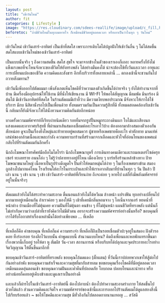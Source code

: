 ```yaml
---
layout: post
title: "เช้าวันใหม่"
author: fit
categories: [ Lifestyle ]
image: "https://res.cloudinary.com/sdees-reallife/image/upload/c_fill,h_900,w_1350/v1592736522/IMG_20170330_160328527.jpg"
beforetoc: "ถ้ามีชีวิตใหม่ในทุกลมหายใจ ก็เหมือนมีชีวิตอยู่ตลอดเวลา หรือเอาเป็นว่าในทุก ๆ วันใหม่"
---
```

เช้าวันใหม่ เช้าวันเสาร์-อาทิตย์ เป็นเช้าที่สดใส เพราะการเติบโตได้ปลูกฝังให้เช้าวันอื่น ๆ ไม่ได้สดชื่นสดใสแบบเช้าวันใหม่ของเช้าวันเสาร์-อาทิตย์

เป็นแบบนั้นจริง ๆ ถึงความสดชื่น สดใส สุขใจ จะมาจากข้างในตัวของเราเองก็เถอะ หลายครั้งก็ยังไม่แข็งแรงพอที่จะโหนจังหวะของชีวิตให้ยังทรงพลัง ได้อย่างมั่นคงได้ น่าจะต้องใช้ทั้งวันและเวลา อายุและการเปลี่ยนแปลงของชีวิต ความคิดและสังขาร อีกทั้งบริวารทั้งหลายเหล่านี้ ... ตกลงเช้านี้จะชวนกันไปถวายสังฆทาน?

เช้าวันนี้เพิ่งออกไปตัดผมมา เพิ่งสังเกตเห็นโชคดีที่ว่าความลงตัวเกิดขึ้นได้ง่ายจริง ๆ ยังได้ทำงานจากที่บ้าน มีเครื่องมืออุปกรณ์ให้ใช้งาน มีที่นั่งให้เขียนงาน มี WI-FI ให้พอได้สัญญาณ มีลมพัด มีนกร้อง มีต้นไม้ มีเช้าวันอาทิตย์ที่สดใส ในร้านตัดผมมีเก้าอี้ว่าง มีความเงียบพอประมาณ มีจังหวะให้เราได้ใช้บริการ มีกบ นิสิตานั่งรถไปเป็นเพื่อนด้วย ทั้งหมดรวมกันเป็นความรู้สึกที่ดี ทั้งหมดสอดคล้องกับเช้าวันนี้ กลับมาก็ยังมีจังหวะให้ได้นั่งทวนความคิดกันต่ออีกหน่อย

บางครั้งความมหัศจรรย์ก็เรียบง่ายนิดเดียว รอยยิ้มจากรูปปั้นหมูกระถางดินเผา ใบไม้และเสียงนก แสงแดดและอากาศบริสุทธิ์ ที่ผ่านมาเส้นสมองเชื่อมต่ออะไรเอาไว้บ้าง ต้องออกมาล้างสมองตัวเองกันสักหน่อย ดูจะเป็นเรื่องยิ่งใหญ่และท้าทายอยู่พอสมควร ผู้ชายหรือเพศชายคืออะไร คำทักทาย มาดเท่ห์ เสน่ห์ของกล้ามเนื้อและพละกำลัง ความหยาบกร้านที่สร้างมาจากเลือดและหัวใจที่อ่อนโยนของเพศแม่ กลับไปที่ร้านตัดผมกันอีกครั้ง

นึกถึงโฆษณาโทรศัพท์มือถือโมโตโรร่า นึกถึงโฆษณาบุหรี่ การเดินทางคนเดียวและรถมอเตอร์ไซด์ครุยเซอร์ ทะเลทราย ถนนโล่ง ๆ ไม่รู้ว่าปลายทางอยู่ที่ไหน เมืองเงียบ ๆ บาร์หรือร้านเหล้าข้างทาง ป้ายโฆษณาขนาดใหญ่ เนื้อหาเป็นรูปร่างดึงดูดใจ ปั่นหัวให้หมกหมุ่นได้ง่าย ๆ ในเรื่องเพศตรงข้าม สมองถูกล้างไปมากแค่ไหน โรงเรียนใส่อะไรในกระเป๋าและหัวให้เราเอากลับมาที่บ้านในทุก ๆ วัน ปีแล้ว ปีเล่า นาน ๆ เข้า นาน ๆ เข้า เช้าวันเสาร์-อาทิตย์ที่เรียนง่าย ถึงจะค่อย ๆ หายไป แต่ก็ยังมีพลังมหัศจรรย์อยู่ในนั้นจริงๆ

---

ตัดผมแล้วยังไม่ได้สระทำความสะอาด ตื่นนอนแล้วยังไม่ได้หวีผม ล้างหน้า แปรงฟัน ทุกอย่างเปลี่ยนไปมากมายอยู่เหมือนกัน ถ้าเราค่อย ๆ มองให้ดี ๆ เช้าที่เคยมีกลิ่นหอมจาง ๆ ไอเน็นจากแอร์ หยดน้ำที่หน้าต่าง บ้านเมืองที่ไม่คุ้นเคย ความฝันที่ไม่คุ้นตา คนข้าง ๆ ที่ไม่คุ้นหน้า แผนชีวิตที่ทรงพลัง แต่นั่นก็ไม่เท่ากับความว่างเปล่าที่เรายังคิดว่าไม่มีตัวตน อยากจะสร้างความมหัศจรรย์อย่างนั้นหรือ? ขอบคุณที่เราได้รับโอกาสทำเรื่องเหล่านั้นได้อย่างเพียงพอ ... ที่เหลือ

---

ที่เหลือก็คือ คำขอบคุณ ที่เหลือก็แค่ ความทรงจำ ที่เหลือก็ฝังเป็นรอยเชื่อมตัวปะจุอยู่ในสมอง ฝังตัวรอคอย ทิ้งร่องรอย ร่องลึกไว้แบบนั้น คำพูดแบบนี้ สำนวนแบบไหน? คิดถึงเพื่อนและหอพักแทรกขึ้นมา เรื่องพวกนี้เก็บอยู่ รอให้ตา หู สัมผัส วัน-เวลา สถานการณ์ หรือบริบทได้ปลุกและจุดประกายอะไรอย่างจิตวิญญาณ ให้ตื่นขึ้นมาอีกที

ขอบคุณเช้าวันเสาร์-อาทิตย์ที่ทรงพลัง ขอบคุณไอ้มดแดง (ตั๊กแตน) ที่วันนี้เราปล่อยพวกเขาให้สู้ต่อไปกันอย่างลำพัง ขอบคุณความสำเร็จและความสุขที่มากับสายลม ขอขอบคุณเรื่องโชคดีที่มีอยู่ตลอดเวลา เหมือนแดดอุ่นตอนเช้า ขอบคุณความฝันและค่ำคืนที่ปลอดภัย โอบกอด ปลอบโยนและนำทาง หรืออย่างน้อยก็คอยอยู่เคีบงข้างและดูแลเราเป็นอย่างดี

และแล้วก็ผ่ารไปในเช้าวันเสาร์-อาาทิตย์นี้ ต้องไปอาบน้ำ ต้องไปทำความสะอาดร่างกาย ให้สดชื่นไปด้วยได้แล้ว ส่วนความคิดและจิตใจ ความมหัศจรรย์ของเช้านี้และการออกไปร้านตัดผมได้ดูแลสองสิ่งนี้ไปเรียบร้อยแล้ว ~ ขอให้โชคดีและความสุข มีทั่วถึงกันไปตลอดกาลนานเทอญ ... สวัสดี
